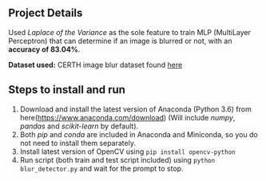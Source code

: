## Project Details

Used *Laplace of the Variance* as the sole feature to train MLP (MultiLayer Perceptron) that can determine if an image is blurred or not, with an **accuracy of 83.04%**.

**Dataset used:** CERTH image blur dataset found [here](https://mklab.iti.gr/results/certh-image-blur-dataset/)

## Steps to install and run

1. Download and install the latest version of Anaconda (Python 3.6) from here(https://www.anaconda.com/download) (Will include *numpy*, *pandas* and *scikit-learn* by default).
2. Both *pip* and *conda* are included in Anaconda and Miniconda, so you do not need to install them separately.
3. Install latest version of OpenCV using `pip install opencv-python`
4. Run script (both train and test script included) using `python blur_detector.py` and wait for the prompt to stop.
